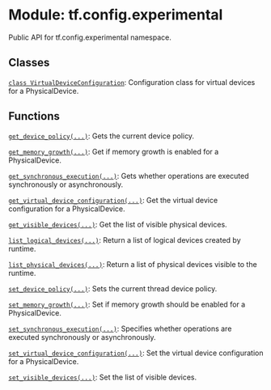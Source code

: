 <div itemscope itemtype="http://developers.google.com/ReferenceObject">
<meta itemprop="name" content="tf.config.experimental" />
<meta itemprop="path" content="Stable" />
</div>

# Module: tf.config.experimental

Public API for tf.config.experimental namespace.

<!-- Placeholder for "Used in" -->


## Classes

[`class VirtualDeviceConfiguration`](../../tf/config/experimental/VirtualDeviceConfiguration.md): Configuration class for virtual devices for a PhysicalDevice.

## Functions

[`get_device_policy(...)`](../../tf/config/experimental/get_device_policy.md): Gets the current device policy.

[`get_memory_growth(...)`](../../tf/config/experimental/get_memory_growth.md): Get if memory growth is enabled for a PhysicalDevice.

[`get_synchronous_execution(...)`](../../tf/config/experimental/get_synchronous_execution.md): Gets whether operations are executed synchronously or asynchronously.

[`get_virtual_device_configuration(...)`](../../tf/config/experimental/get_virtual_device_configuration.md): Get the virtual device configuration for a PhysicalDevice.

[`get_visible_devices(...)`](../../tf/config/experimental/get_visible_devices.md): Get the list of visible physical devices.

[`list_logical_devices(...)`](../../tf/config/experimental/list_logical_devices.md): Return a list of logical devices created by runtime.

[`list_physical_devices(...)`](../../tf/config/experimental/list_physical_devices.md): Return a list of physical devices visible to the runtime.

[`set_device_policy(...)`](../../tf/config/experimental/set_device_policy.md): Sets the current thread device policy.

[`set_memory_growth(...)`](../../tf/config/experimental/set_memory_growth.md): Set if memory growth should be enabled for a PhysicalDevice.

[`set_synchronous_execution(...)`](../../tf/config/experimental/set_synchronous_execution.md): Specifies whether operations are executed synchronously or asynchronously.

[`set_virtual_device_configuration(...)`](../../tf/config/experimental/set_virtual_device_configuration.md): Set the virtual device configuration for a PhysicalDevice.

[`set_visible_devices(...)`](../../tf/config/experimental/set_visible_devices.md): Set the list of visible devices.


